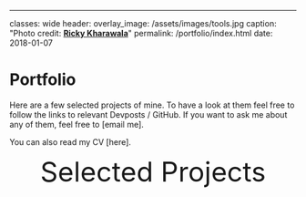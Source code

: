 ---
classes: wide
header:
  overlay_image: /assets/images/tools.jpg
  caption: "Photo credit: [**Ricky Kharawala**](https://unsplash.com)"
permalink: /portfolio/index.html
date: 2018-01-07

# Portfolio

Here are a few selected projects of mine. To have a look at them feel free to follow the links to relevant Devposts / GitHub. If you want to ask me about any of them, feel free to [email me].

You can also read my CV [here].

<div style="margin-bottom:1cm" align="center"><font size="55">Selected Projects</font></div>

<!------------------------------- FOOTER --------------------------------->

[1]: /assets/docs/resume.pdf

[2]: mailto:peter@pwills.com
